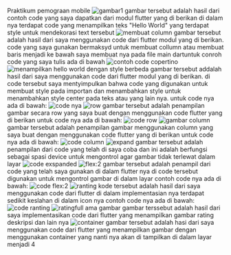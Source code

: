 Praktikum pemograan mobile
![gambar1](image.png)
gambar tersebut adalah hasil dari contoh code yang saya dapatkan dari modul flutter yang di berikan
di dalam nya terdapat code yang menampilkan teks "Hello World" yang terdapat style untuk mendekorasi text tersebut
![membuat column](image-1.png)
gambar tersebut  adalah hasil dari saya menggunakan code dari flutter modul yang di berikan.
code yang saya gunakan bermaksyd untuk membuat collumn atau membuat baris menjadi ke bawah saya membuat nya pada file main
dartuntuk conroh code yang saya tulis ada di bawah
![contoh code copertino](image-2.png)
![menampilkan hello world dengan style berbeda](image-3.png)
gambar tersebut addalah hasil dari saya menggunakan code dari flutter modul yang di berikan.
di code tersebut saya mentyimpulkan bahwa code yang digunakan untuk membuat style pada importan
dan menambahkan style untuk menambahkan style center pada teks atau yang lain nya.
untuk code nya ada di bawah:
![code nya](image-4.png)
![row](image-5.png)
gambar tersebut adalah penampilan gambar secara row yang saya buat dengan menggunakan code flutter yang di berikan
untuk code nya ada di bawah:
![code row](image-6.png)
![gambar column](image-7.png)
gambar tersebut adalah penampilan gambar menggunakan column yang saya buat dengan menggunakan code flutter yang di berikan
untuk code nya ada di bawah:
![code column](image-8.png)
![expand](image-9.png)
gambar tersebut adalah penampilan dari code yang telah di saya coba dan ini adalah berfungsi
sebagai spasi device untuk mengontrol agar gambar tidak terlewat dalam layar
![code exspanded](image-10.png)
![flex:2](image-11.png)
gambar tersebut adalah penampil dari code yang telah saya gunakan di dalam flutter nya
di code tersebut digunakan untuk mengontrol gambar di dalam layar
contoh code nya ada di bawah:
![code flex:2](image-12.png)
![ranting](image-13.png)
kode tersebut adalah hasil dari saya menggunakan code dari flutter di dalam implementasian nya terdapat sedikit keslahan di dalam icon nya
contoh code nya ada di bawah:
![code ranting](image-14.png)
![ratingfull ama gambar](image-16.png)
gambar terssebut adalah hasil dari saya implementasikan code dari flutter yang menampilkan gambar rating deskripsi dan lain nya
![container](image-17.png)
gambar tersebut adalah hasi dari saya menggunakan code dari flutter yang menampilkan gambar dengan menggunakan container yang nanti nya akan di tampilkan di dalam layar menjadi 4
